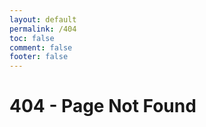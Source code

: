 ```yaml
---
layout: default
permalink: /404
toc: false
comment: false
footer: false
---
```


# 404 - Page Not Found



